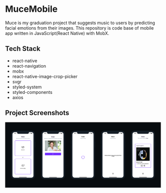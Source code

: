 # MuceMobile

Muce is my graduation project that suggests music to users by predicting facial emotions from their images. This repository is code base of mobile app written in JavaScript(React Native) with MobX.

## Tech Stack

- react-native
- react-navigation
- mobx
- react-native-image-crop-picker
- svgr
- styled-system
- styled-components
- axios

## Project Screenshots

![Screenshots](/images/screenshots.jpg)
